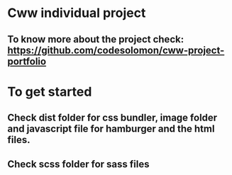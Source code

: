 # Cww individual project

## To know more about the project check: https://github.com/codesolomon/cww-project-portfolio

# To get started

## Check dist folder for css bundler, image folder and javascript file for hamburger and the html files.

## Check scss folder for sass files
